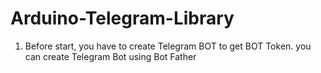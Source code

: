 # Arduino-Telegram-Library
1. Before start, you have to create Telegram BOT to get BOT Token.
you can create Telegram Bot using Bot Father
